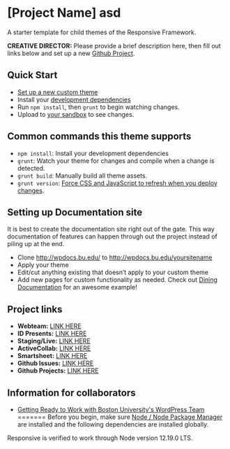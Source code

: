 # [Project Name] asd

A starter template for child themes of the Responsive Framework.

**CREATIVE DIRECTOR:** Please provide a brief description here, then fill out links below
and set up a new [Github Project](https://github.com/bu-ist/responsive-child-starter/wiki/Setting-up-Github-Projects).

## Quick Start

- [Set up a new custom theme](https://github.com/bu-ist/responsive-child-starter/wiki/Set-up-a-new-custom-theme)
- Install your [development dependencies](https://github.com/bu-ist/responsive-child-starter/wiki/Install-development-dependencies)
- Run  `npm install`, then `grunt` to begin watching changes.
- Upload to [your sandbox](http://sites.bu.edu/marcom-team/departments/interactive-design/interactive-design-workflow/development/sandboxes-overview/) to see changes.

## Common commands this theme supports

- `npm install`: Install your development dependencies
- `grunt`: Watch your theme for changes and compile when a change is detected.
- `grunt build`: Manually build all theme assets.
- `grunt version`: [Force CSS and JavaScript to refresh when you deploy changes](https://github.com/bu-ist/responsive-child-starter/wiki/Versioning).

## Setting up Documentation site

It is best to create the documentation site right out of the gate. This way documentation of features can happen through out the project instead of piling up at the end.
- Clone http://wpdocs.bu.edu/ to http://wpdocs.bu.edu/yoursitename
- Apply your theme 
- Edit/cut anything existing that doesn’t apply to your custom theme
- Add new pages for custom functionality as needed.
Check out [Dining Documentation](http://wpdocs.bu.edu/dining/) for an awesome example!

## Project links

- **Webteam:** [LINK HERE]()
- **ID Presents:** [LINK HERE]()
- **Staging/Live:** [LINK HERE]()
- **ActiveCollab:** [LINK HERE]()
- **Smartsheet:** [LINK HERE]()
- **Github Issues:** [LINK HERE]()
- **Github Projects:** [LINK HERE]()

## Information for collaborators
- [Getting Ready to Work with Boston University's WordPress Team](https://docs.google.com/document/d/1rKIYzcFiFiZaD6_Im-vbXMlfAuJ8C9GMSj1j91CtyI4/edit?usp=sharing)
=======
Before you begin, make sure [Node / Node Package Manager](http://nodejs.org/)
are installed and the following dependencies are installed globally.

Responsive is verified to work through Node version 12.19.0 LTS.
